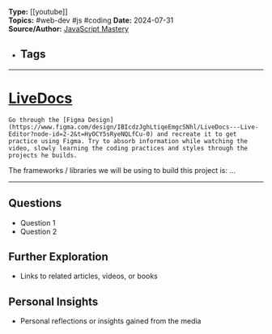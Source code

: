 **Type:** [[youtube]]  
**Topics:** #web-dev #js #coding 
**Date:** 2024-07-31  
**Source/Author:** [JavaScript Mastery](https://www.youtube.com/@javascriptmastery)
- **Tags**
	- 

---
# [LiveDocs](https://www.youtube.com/watch?v=y5vE8y_f_OM&ab_channel=JavaScriptMastery)

```ad-tip
Go through the [Figma Design](https://www.figma.com/design/IBIcdzJghLtiqeEmgcSNhl/LiveDocs---Live-Editor?node-id=2-2&t=HyOCY5sRyeNQLfCu-0) and recreate it to get practice using Figma. Try to absorb information while watching the video, slowly learning the coding practices and styles through the projects he builds.
```

The frameworks / libraries we will be using to build this project is: ...

---

## Questions
- Question 1
- Question 2

## Further Exploration
- Links to related articles, videos, or books

## Personal Insights
- Personal reflections or insights gained from the media
